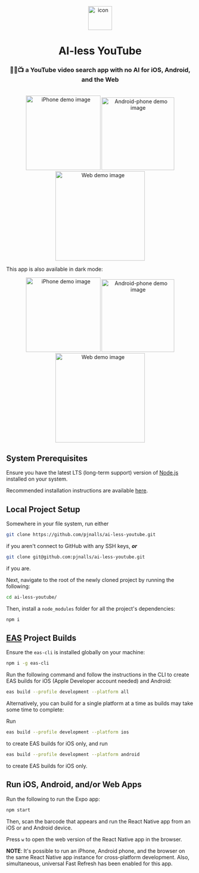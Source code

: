 <div align="center">
  <img alt="icon" src="./assets/images/icon.png" width="64">
</div>

<h1 align="center"> 
  AI-less YouTube
</h1>

<h3 align="center">
  🤖🚫📺 a YouTube video search app with no AI for iOS, Android, and the Web
</h3>

<br/>

<div align="center">
  <img alt="iPhone demo image" src="./assets/preview/ios.avif" width="200px">
  <img alt="Android-phone demo image" src="./assets/preview/android.avif" width="195px">
  <img alt="Web demo image" src="./assets/preview/desktop.avif" width="240px">
</div>

This app is also available in dark mode:

<div align="center">
  <img alt="iPhone demo image" src="./assets/preview/ios-dark.avif" width="200px">
  <img alt="Android-phone demo image" src="./assets/preview/android-dark.avif" width="195px">
  <img alt="Web demo image" src="./assets/preview/desktop-dark.avif" width="240px">
</div>

## System Prerequisites

Ensure you have the latest LTS (long-term support) version of [Node.js](https://nodejs.org/) installed on your system.

Recommended installation instructions are available [here](https://nodejs.org/en/download/package-manager).

## Local Project Setup

Somewhere in your file system, run either

```bash
git clone https://github.com/pjnalls/ai-less-youtube.git
```

if you aren't connect to GitHub with any SSH keys, **_or_**

```bash
git clone git@github.com:pjnalls/ai-less-youtube.git
```

if you are.

Next, navigate to the root of the newly cloned project by running the following:

```bash
cd ai-less-youtube/
```

Then, install a `node_modules` folder for all the project's dependencies:

```bash
npm i
```

## [EAS](https://docs.expo.dev/build/introduction/) Project Builds

Ensure the `eas-cli` is installed globally on your machine:

```bash
npm i -g eas-cli
```

Run the following command and follow the instructions in the CLI to create EAS builds for iOS (Apple Developer account needed) and Android:

```bash
eas build --profile development --platform all
```

Alternatively, you can build for a single platform at a time as builds may take some time to complete:

Run

```bash
eas build --profile development --platform ios
```

to create EAS builds for iOS only, and run

```bash
eas build --profile development --platform android
```

to create EAS builds for iOS only.

## Run iOS, Android, and/or Web Apps

Run the following to run the Expo app:

```bash
npm start
```

Then, scan the barcode that appears and run the React Native app from an iOS or and Android device.

Press `w` to open the web version of the React Native app in the browser.

**NOTE**: It's possible to run an iPhone, Android phone, and the browser on the same React Native app instance for cross-platform development. Also, simultaneous, universal Fast Refresh has been enabled for this app.
